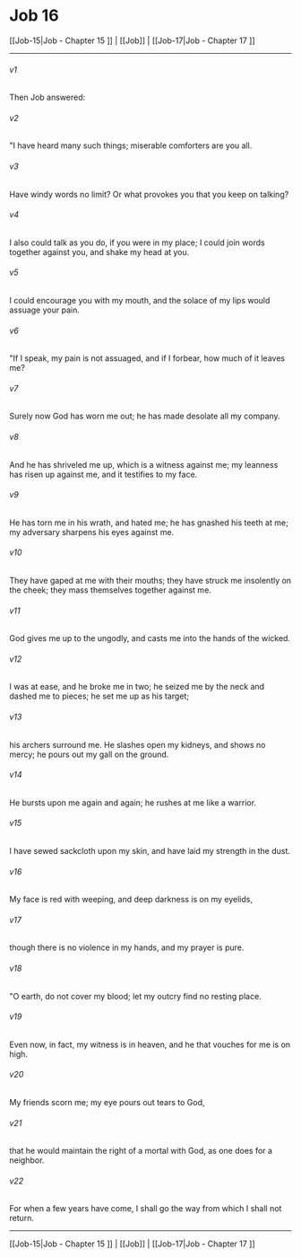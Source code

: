 # Job 16

[[Job-15|Job - Chapter 15 ]] | [[Job]] | [[Job-17|Job - Chapter 17 ]]
***

###### v1
Then Job answered:
###### v2
"I have heard many such things; miserable comforters are you all.
###### v3
Have windy words no limit? Or what provokes you that you keep on talking?
###### v4
I also could talk as you do, if you were in my place; I could join words together against you, and shake my head at you.
###### v5
I could encourage you with my mouth, and the solace of my lips would assuage your pain.
###### v6
"If I speak, my pain is not assuaged, and if I forbear, how much of it leaves me?
###### v7
Surely now God has worn me out; he has made desolate all my company.
###### v8
And he has shriveled me up, which is a witness against me; my leanness has risen up against me, and it testifies to my face.
###### v9
He has torn me in his wrath, and hated me; he has gnashed his teeth at me; my adversary sharpens his eyes against me.
###### v10
They have gaped at me with their mouths; they have struck me insolently on the cheek; they mass themselves together against me.
###### v11
God gives me up to the ungodly, and casts me into the hands of the wicked.
###### v12
I was at ease, and he broke me in two; he seized me by the neck and dashed me to pieces; he set me up as his target;
###### v13
his archers surround me. He slashes open my kidneys, and shows no mercy; he pours out my gall on the ground.
###### v14
He bursts upon me again and again; he rushes at me like a warrior.
###### v15
I have sewed sackcloth upon my skin, and have laid my strength in the dust.
###### v16
My face is red with weeping, and deep darkness is on my eyelids,
###### v17
though there is no violence in my hands, and my prayer is pure.
###### v18
"O earth, do not cover my blood; let my outcry find no resting place.
###### v19
Even now, in fact, my witness is in heaven, and he that vouches for me is on high.
###### v20
My friends scorn me; my eye pours out tears to God,
###### v21
that he would maintain the right of a mortal with God, as one does for a neighbor.
###### v22
For when a few years have come, I shall go the way from which I shall not return.

***

[[Job-15|Job - Chapter 15 ]] | [[Job]] | [[Job-17|Job - Chapter 17 ]]

